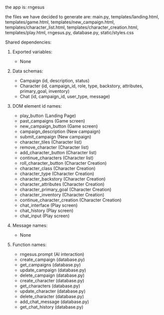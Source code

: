 the app is: rngesus

the files we have decided to generate are: main.py, templates/landing.html, templates/game.html, templates/new_campaign.html, templates/character_list.html, templates/character_creation.html, templates/play.html, rngesus.py, database.py, static/styles.css

Shared dependencies:

1. Exported variables:
   - None

2. Data schemas:
   - Campaign (id, description, status)
   - Character (id, campaign_id, role, type, backstory, attributes, primary_goal, inventory)
   - Chat (id, campaign_id, user_type, message)

3. DOM element id names:
   - play_button (Landing Page)
   - past_campaigns (Game screen)
   - new_campaign_button (Game screen)
   - campaign_description (New campaign)
   - submit_campaign (New campaign)
   - character_tiles (Character list)
   - remove_character (Character list)
   - add_character_button (Character list)
   - continue_characters (Character list)
   - roll_character_button (Character Creation)
   - character_class (Character Creation)
   - character_type (Character Creation)
   - character_backstory (Character Creation)
   - character_attributes (Character Creation)
   - character_primary_goal (Character Creation)
   - character_inventory (Character Creation)
   - continue_character_creation (Character Creation)
   - chat_interface (Play screen)
   - chat_history (Play screen)
   - chat_input (Play screen)

4. Message names:
   - None

5. Function names:
   - rngesus.prompt (AI interaction)
   - create_campaign (database.py)
   - get_campaigns (database.py)
   - update_campaign (database.py)
   - delete_campaign (database.py)
   - create_character (database.py)
   - get_characters (database.py)
   - update_character (database.py)
   - delete_character (database.py)
   - add_chat_message (database.py)
   - get_chat_history (database.py)